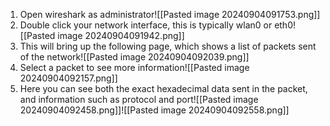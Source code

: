 1. Open wireshark as administrator![[Pasted image 20240904091753.png]]
2. Double click your network interface, this is typically wlan0 or eth0![[Pasted image 20240904091942.png]]
3. This will bring up the following page, which shows a list of packets sent of the network![[Pasted image 20240904092039.png]]
4. Select a packet to see more information![[Pasted image 20240904092157.png]]
5. Here you can see both the exact hexadecimal data sent in the packet, and information such as protocol and port![[Pasted image 20240904092458.png]]![[Pasted image 20240904092558.png]]